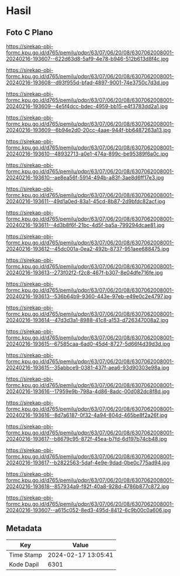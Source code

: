 # Hasil

## Foto C Plano

https://sirekap-obj-formc.kpu.go.id/d765/pemilu/pdpr/63/07/06/20/08/6307062008001-20240216-193607--622d63d8-5af9-4e78-b946-512b613d8f4c.jpg

https://sirekap-obj-formc.kpu.go.id/d765/pemilu/pdpr/63/07/06/20/08/6307062008001-20240216-193608--d93f955d-bfad-4897-9001-74e3750c7d3d.jpg

https://sirekap-obj-formc.kpu.go.id/d765/pemilu/pdpr/63/07/06/20/08/6307062008001-20240216-193609--4e5f4dcc-bdec-4959-bb15-e4f3783dd2a1.jpg

https://sirekap-obj-formc.kpu.go.id/d765/pemilu/pdpr/63/07/06/20/08/6307062008001-20240216-193609--6b94e2d0-20cc-4aae-944f-bb6487263a13.jpg

https://sirekap-obj-formc.kpu.go.id/d765/pemilu/pdpr/63/07/06/20/08/6307062008001-20240216-193610--48932713-a0e1-474a-899c-be95389f6a0c.jpg

https://sirekap-obj-formc.kpu.go.id/d765/pemilu/pdpr/63/07/06/20/08/6307062008001-20240216-193610--ae8ea56f-5914-494b-a83f-3ae8d6ff17e3.jpg

https://sirekap-obj-formc.kpu.go.id/d765/pemilu/pdpr/63/07/06/20/08/6307062008001-20240216-193611--49d1a0ed-83a1-45cd-8b87-2d9bfdc82acf.jpg

https://sirekap-obj-formc.kpu.go.id/d765/pemilu/pdpr/63/07/06/20/08/6307062008001-20240216-193611--4d3b8f6f-21bc-4d5f-ba5a-799294dcae81.jpg

https://sirekap-obj-formc.kpu.go.id/d765/pemilu/pdpr/63/07/06/20/08/6307062008001-20240216-193612--45dc001a-0ea2-492b-8737-951aee688475.jpg

https://sirekap-obj-formc.kpu.go.id/d765/pemilu/pdpr/63/07/06/20/08/6307062008001-20240216-193613--273f02f2-f2c8-467f-b307-8e04dfe716fe.jpg

https://sirekap-obj-formc.kpu.go.id/d765/pemilu/pdpr/63/07/06/20/08/6307062008001-20240216-193613--536b64b9-9360-443e-97eb-e49e0c2e4797.jpg

https://sirekap-obj-formc.kpu.go.id/d765/pemilu/pdpr/63/07/06/20/08/6307062008001-20240216-193614--47d3d3a1-8988-41c8-a153-d726347008a2.jpg

https://sirekap-obj-formc.kpu.go.id/d765/pemilu/pdpr/63/07/06/20/08/6307062008001-20240216-193615--67585caa-6ad0-45d4-8727-5d66f4d39d3d.jpg

https://sirekap-obj-formc.kpu.go.id/d765/pemilu/pdpr/63/07/06/20/08/6307062008001-20240216-193615--35abbce9-0381-437f-aea6-93d90303e98a.jpg

https://sirekap-obj-formc.kpu.go.id/d765/pemilu/pdpr/63/07/06/20/08/6307062008001-20240216-193616--17959e9b-798a-4d86-8adc-00d082dc8f8d.jpg

https://sirekap-obj-formc.kpu.go.id/d765/pemilu/pdpr/63/07/06/20/08/6307062008001-20240216-193616--8d7a6187-0f32-4a94-804d-465be8f2a26f.jpg

https://sirekap-obj-formc.kpu.go.id/d765/pemilu/pdpr/63/07/06/20/08/6307062008001-20240216-193617--b8679c95-872f-45ea-b7fd-6d197b74cb48.jpg

https://sirekap-obj-formc.kpu.go.id/d765/pemilu/pdpr/63/07/06/20/08/6307062008001-20240216-193617--b2822563-5daf-4e9e-9dad-0be0c775ad94.jpg

https://sirekap-obj-formc.kpu.go.id/d765/pemilu/pdpr/63/07/06/20/08/6307062008001-20240216-193618--857934a9-f82f-40a8-928d-4786b877c872.jpg

https://sirekap-obj-formc.kpu.go.id/d765/pemilu/pdpr/63/07/06/20/08/6307062008001-20240216-193607--a615c052-8ed3-495d-8412-6c9b00c0a606.jpg


## Metadata

| Key        | Value               |
| ---------- | ------------------- |
| Time Stamp | 2024-02-17 13:05:41 |
| Kode Dapil | 6301                |



